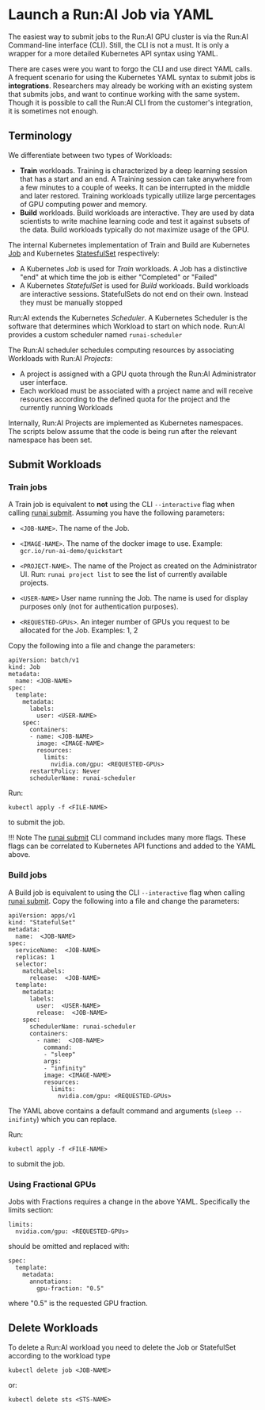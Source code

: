 # Launch a Run:AI Job via YAML

The easiest way to submit jobs to the Run:AI GPU cluster is via the Run:AI Command-line interface (CLI). Still, the CLI is not a must. It is only a wrapper for a more detailed Kubernetes API syntax using YAML. 

There are cases were you want to forgo the CLI and use direct YAML calls. A frequent scenario for using the Kubernetes YAML syntax to submit jobs is __integrations__. Researchers may already be working with an existing system that submits jobs, and want to continue working with the same system. Though it is possible to call the Run:AI CLI from the customer's integration, it is sometimes not enough.

## Terminology

We differentiate between two types of Workloads:

*   __Train__ workloads. Training is characterized by a deep learning session that has a start and an end. A Training session can take anywhere from a few minutes to a couple of weeks. It can be interrupted in the middle and later restored. Training workloads typically utilize large percentages of GPU computing power and memory.
*   __Build__ workloads. Build workloads are interactive. They are used by data scientists to write machine learning code and test it against subsets of the data. Build workloads typically do not maximize usage of the GPU. 

The internal Kubernetes implementation of Train and Build are Kubernetes [Job](https://kubernetes.io/docs/concepts/workloads/controllers/job/) and Kubernetes [StatesfulSet](https://kubernetes.io/docs/concepts/workloads/controllers/statefulset/) respectively:

* A Kubernetes _Job_ is used for _Train_ workloads. A Job has a distinctive "end" at which time the job is either "Completed" or "Failed"
* A Kubernetes _StatefulSet_ is used for  _Build_ workloads. Build workloads are interactive sessions. StatefulSets do not end on their own. Instead they must be manually stopped

Run:AI extends the Kubernetes _Scheduler_. A Kubernetes Scheduler is the software that determines which Workload to start on which node. Run:AI provides a custom scheduler named ``runai-scheduler``

The Run:AI scheduler schedules computing resources by associating Workloads with  Run:AI _Projects_:

* A project is assigned with a GPU quota through the Run:AI Administrator user interface. 
* Each workload must be associated with a project name and will receive resources according to the defined quota for the project and the currently running Workloads

Internally, Run:AI Projects are implemented as Kubernetes namespaces. The scripts below assume that the code is being run after the relevant namespace has been set. 

## Submit Workloads 


### Train jobs

A Train job is equivalent to __not__ using the CLI ``--interactive`` flag when calling [runai submit](../../Researcher/cli-reference/runai-submit.md). Assuming you have the following parameters:

* ``<JOB-NAME>``. The name of the Job. 

* ``<IMAGE-NAME>``. The name of the docker image to use. Example: ``gcr.io/run-ai-demo/quickstart``

* ``<PROJECT-NAME>``. The name of the Project as created on the Administrator UI. Run: ``runai project list`` to see the list of currently available projects. 

* ``<USER-NAME>`` User name running the Job. The name is used for display purposes only (not for authentication purposes).

* ``<REQUESTED-GPUs>``. An integer number of GPUs you request to be allocated for the Job. Examples: 1, 2

Copy the following into a file and change the parameters:

    apiVersion: batch/v1
    kind: Job
    metadata:
      name: <JOB-NAME>
    spec:
      template:
        metadata:
          labels:
            user: <USER-NAME>
        spec:
          containers:
          - name: <JOB-NAME>
            image: <IMAGE-NAME>
            resources:
              limits:
                nvidia.com/gpu: <REQUESTED-GPUs>
          restartPolicy: Never
          schedulerName: runai-scheduler



Run:

    kubectl apply -f <FILE-NAME>

to submit the job.

!!! Note
    The [runai submit](../../Researcher/cli-reference/runai-submit.md) CLI command includes many more flags. These flags can be correlated to Kubernetes API functions and added to the YAML above. 


### Build jobs

A Build job is equivalent to using the CLI ``--interactive`` flag when calling [runai submit](../../Researcher/cli-reference/runai-submit.md). Copy the following into a file and change the parameters:


    apiVersion: apps/v1
    kind: "StatefulSet"
    metadata:
      name:  <JOB-NAME>
    spec:
      serviceName:  <JOB-NAME>
      replicas: 1
      selector:
        matchLabels:
          release:  <JOB-NAME>
      template:
        metadata:
          labels:
            user:  <USER-NAME>
            release:  <JOB-NAME>
        spec:
          schedulerName: runai-scheduler
          containers:
            - name:  <JOB-NAME>
              command:
              - "sleep"
              args:
              - "infinity"
              image: <IMAGE-NAME>
              resources:
                limits:
                  nvidia.com/gpu: <REQUESTED-GPUs>


The YAML above contains a default command and arguments (``sleep --inifinty``) which you can replace.

Run:

    kubectl apply -f <FILE-NAME>

to submit the job.


### Using Fractional GPUs

Jobs with Fractions requires a change in the above YAML. Specifically the limits section:

    limits:
      nvidia.com/gpu: <REQUESTED-GPUs>

should be omitted and replaced with:

    spec:
      template:
        metadata:
          annotations:
            gpu-fraction: "0.5"

where "0.5" is the requested GPU fraction.

## Delete Workloads

To delete a Run:AI workload you need to delete the Job or StatefulSet according to the workload type

    kubectl delete job <JOB-NAME>

or: 

    kubectl delete sts <STS-NAME>